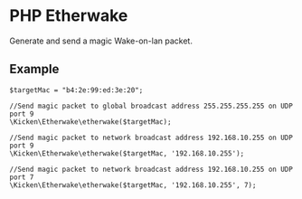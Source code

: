 # PHP Etherwake
Generate and send a magic Wake-on-lan packet.

## Example

    $targetMac = "b4:2e:99:ed:3e:20";

    //Send magic packet to global broadcast address 255.255.255.255 on UDP port 9
    \Kicken\Etherwake\etherwake($targetMac);

    //Send magic packet to network broadcast address 192.168.10.255 on UDP port 9
    \Kicken\Etherwake\etherwake($targetMac, '192.168.10.255');

    //Send magic packet to network broadcast address 192.168.10.255 on UDP port 7
    \Kicken\Etherwake\etherwake($targetMac, '192.168.10.255', 7);

